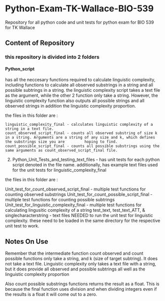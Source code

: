 # Python-Exam-TK-Wallace-BIO-539
Repository for all python code and unit tests for python exam for BIO 539 for TK Wallace

## Content of Repository
### this repository is divided into 2 folders

#### Python_script 
has all the neccesary functions required to calculate linguistic complexity, including functions to calculate all observed substrings in a string and all possible subtrings in a string. the linguistic complexity script takes a text file as the argument, while the other 2 function only take a string. However, the linguistic complexity function also outputs all possible strings and all observed strings in addition the linguistic complexity proportion.

  the files in this folder are :
  
    linguistic_complexity_final - calculates linguistic complexity of a string in a text file.
    count_observed_script_final - counts all observed substring of size k in a string. Arguments are a string of any size and k, which defines the substrings size you are         hoping to find.
    count_possible_script_final - counts all possible substrings using the same arguments as count_observed_script_final file.

2. Python_Unit_Tests_and_testing_text_files - has unit tests for each python script denoted in the file name. additionally, has example text files used for the unit tests for linguistic_complexity_final

  the files in this folder are :
  
   Unit_test_for_count_observed_script_final - multiple test functions for counting observed substrings
   Unit_test_for_count_possible_script_final - multiple test functions for counting possible subtrings
   Unit_test_for_linguistic_complexity_final - multiple test functions for calculating lingusitic complexity of a string
   test_text, test_text_ATT, & singlecharacterstring - text files NEEDED to run the unit test for linguistic complexity. these need to be loaded in the same directory for the respective unit test to work.
   
## Notes On Use

Remember that the intermediate function count observed and count possible functions only take a string, and k (size of target subtring). It does not take a text file. Linguistic complexity only takes a text file with a string, but it does provide all observed and possible subtrings all well as the linguistic complexity proportion

Also count possible substrings functions returns the result as a float. This is because the final function uses division and when dividing integers even if the results is a float it will come out to a zero.


